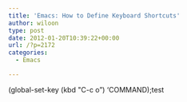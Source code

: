 ```yaml
---
title: 'Emacs: How to Define Keyboard Shortcuts'
author: wiloon
type: post
date: 2012-01-20T10:39:22+00:00
url: /?p=2172
categories:
  - Emacs

---
```

(global-set-key (kbd "C-c o&#8221;) &#8216;COMMAND);test